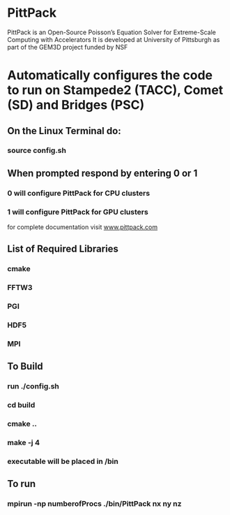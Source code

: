 # PittPack
PittPack is an Open-Source Poisson’s Equation Solver for Extreme-Scale Computing with Accelerators
It is developed at University of Pittsburgh as part of the GEM3D project funded by NSF

# Automatically configures the code to run on Stampede2 (TACC), Comet (SD) and Bridges (PSC)  


## On the Linux Terminal do:
### source config.sh 
## When prompted respond by entering 0 or 1    
###  0 will configure PittPack for CPU clusters 
###  1 will configure PittPack for GPU clusters


for complete documentation visit www.pittpack.com


## List of Required Libraries
### cmake 
### FFTW3 
### PGI 
### HDF5
### MPI 

## To Build 
### run ./config.sh
### cd build
### cmake ..
### make -j 4
### executable will be placed in /bin

## To run
### mpirun -np numberofProcs ./bin/PittPack nx ny nz 
 
